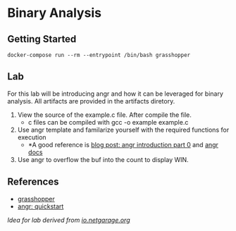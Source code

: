 # Binary Analysis

## Getting Started
```
docker-compose run --rm --entrypoint /bin/bash grasshopper
```

## Lab
For this lab will be introducing angr and how it can be leveraged for binary analysis. All artifacts are provided in the artifacts diretory.

1. View the source of the example.c file. After compile the file.
    - c files can be compiled with gcc -o example example.c
2. Use angr template and familarize yourself with the required functions for execution
    - *A good reference is [blog post: angr introduction part 0](https://blog.notso.pro/2019-03-20-angr-introduction-part0/) and [angr docs](https://docs.angr.io/en/latest/quickstart.html)
3. Use angr to overflow the buf into the count to display WIN. 


## References
- [grasshopper](https://github.com/vr0n/grasshopper)
- [angr: quickstart](https://docs.angr.io/en/latest/quickstart.html)

*Idea for lab derived from [io.netgarage.org](https://io.netgarage.org)*
